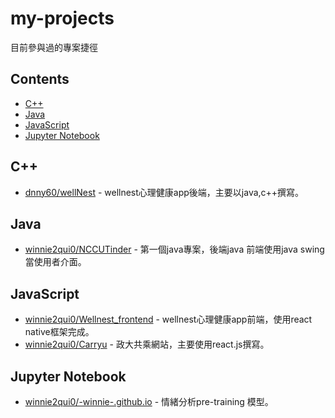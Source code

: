 # my-projects
目前參與過的專案捷徑
<!--lint disable awesome-contributing awesome-license awesome-list-item match-punctuation no-repeat-punctuation no-undefined-references awesome-spell-check-->

## Contents

- [C++](#c++)
- [Java](#java)
- [JavaScript](#javascript)
- [Jupyter Notebook](#jupyter-notebook)

## C++ 

- [dnny60/wellNest](https://github.com/dnny60/wellNest) - wellnest心理健康app後端，主要以java,c++撰寫。

## Java 

- [winnie2qui0/NCCUTinder](https://github.com/winnie2qui0/NCCUTinder) - 第一個java專案，後端java 前端使用java swing當使用者介面。

## JavaScript 

- [winnie2qui0/Wellnest_frontend](https://github.com/winnie2qui0/Wellnest_frontend) - wellnest心理健康app前端，使用react native框架完成。
- [winnie2qui0/Carryu](https://github.com/winnie2qui0/Carryu) - 政大共乘網站，主要使用react.js撰寫。

## Jupyter Notebook 

- [winnie2qui0/-winnie-.github.io](https://github.com/winnie2qui0/-winnie-.github.io) - 情緒分析pre-training 模型。

